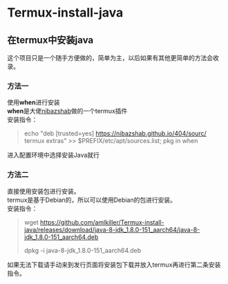 # Termux-install-java
## 在termux中安装java
  
这个项目只是一个随手方便做的，简单为主，以后如果有其他更简单的方法会收录。  
  
### 方法一
使用**when**进行安装  
**when**是大佬[nibazshab]( https://nibazshab.github.io/)做的一个termux插件  
安装指令：  
>echo "deb [trusted=yes] https://nibazshab.github.io/404/sourc/ termux extras" >> $PREFIX/etc/apt/sources.list; pkg in when  
  
进入配置环境中选择安装Java就行  
  
### 方法二
直接使用安装包进行安装。  
termux是基于Debian的，所以可以使用Debian的包进行安装。  
安装指令：
>wget https://github.com/amlkiller/Termux-install-java/releases/download/java-8-jdk_1.8.0-151_aarch64/java-8-jdk_1.8.0-151_aarch64.deb  
>  
>dpkg -i java-8-jdk_1.8.0-151_aarch64.deb  
  
如果无法下载请手动来到发行页面将安装包下载并放入termux再进行第二条安装指令。  
